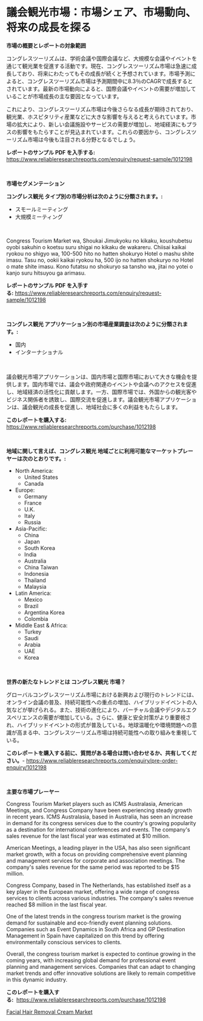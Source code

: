 <p><h1>議会観光市場：市場シェア、市場動向、将来の成長を探る</h1></p><p><strong>市場の概要とレポートの対象範囲</strong></p>
<p><p>コングレスツーリズムは、学術会議や国際会議など、大規模な会議やイベントを通じて観光業を促進する活動です。現在、コングレスツーリズム市場は急速に成長しており、将来にわたってもその成長が続くと予想されています。市場予測によると、コングレスツーリズム市場は予測期間中に8.3％のCAGRで成長するとされています。最新の市場動向によると、国際会議やイベントの需要が増加していることが市場成長の主な要因となっています。</p><p>これにより、コングレスツーリズム市場は今後さらなる成長が期待されており、観光業、ホスピタリティ産業などに大きな影響を与えると考えられています。市場の拡大により、新しい会議施設やサービスの需要が増加し、地域経済にもプラスの影響をもたらすことが見込まれています。これらの要因から、コングレスツーリズム市場は今後も注目される分野となるでしょう。</p></p>
<p><strong>レポートのサンプル PDF を入手する:</strong> <a href="https://www.reliableresearchreports.com/enquiry/request-sample/1012198">https://www.reliableresearchreports.com/enquiry/request-sample/1012198</a></p>
<p>&nbsp;</p>
<p><strong>市場セグメンテーション</strong></p>
<p><strong>コングレス観光 タイプ別の市場分析は次のように分類されます。:</strong></p>
<p><ul><li>スモールミーティング</li><li>大規模ミーティング</li></ul></p>
<p>&nbsp;</p>
<p><p>Congress Tourism Market wa, Shoukai Jimukyoku no kikaku, koushubetsu oyobi sakuhin o koetsu suru shigai no kikaku de wakareru. Chiisai kaikai ryokou no shigyo wa, 100-500 hito no hatten shokuryo Hotel o mashu shite imasu. Tasu no, ookii kaikai ryokou ha, 500 ijo no hatten shokuryo no Hotel o mate shite imasu. Kono futatsu no shokuryo sa tansho wa, jitai no yotei o kanjo suru hitsuyou ga arimasu.</p></p>
<p><strong>レポートのサンプル PDF を入手する:</strong>&nbsp;<a href="https://www.reliableresearchreports.com/enquiry/request-sample/1012198">https://www.reliableresearchreports.com/enquiry/request-sample/1012198</a></p>
<p>&nbsp;</p>
<p><strong> コングレス観光 アプリケーション別の市場産業調査は次のように分類されます。:</strong></p>
<p><ul><li>国内</li><li>インターナショナル</li></ul></p>
<p>&nbsp;</p>
<p><p>議会観光市場アプリケーションは、国内市場と国際市場において大きな機会を提供します。国内市場では、議会や政府関連のイベントや会議へのアクセスを促進し、地域経済の活性化に貢献します。一方、国際市場では、外国からの観光客やビジネス関係者を誘致し、国際交流を促進します。議会観光市場アプリケーションは、議会観光の成長を促進し、地域社会に多くの利益をもたらします。</p></p>
<p><strong>このレポートを購入する:</strong>&nbsp; <a href="https://www.reliableresearchreports.com/purchase/1012198">https://www.reliableresearchreports.com/purchase/1012198</a></p>
<p>&nbsp;</p>
<p><strong>地域に関して言えば、コングレス観光 地域ごとに利用可能なマーケットプレーヤーは次のとおりです。:</strong></p>
<p><ul>
    <li>
        North America:
        <ul>
            <li>United States</li>
            <li>Canada</li>
        </ul>
    </li>
    <li>
        Europe:
        <ul>
            <li>Germany</li>
            <li>France</li>
            <li>U.K.</li>
            <li>Italy</li>
            <li>Russia</li>
        </ul>
    </li>
    <li>
        Asia-Pacific:
        <ul>
            <li>China</li>
            <li>Japan</li>
            <li>South Korea</li>
            <li>India</li>
            <li>Australia</li>
            <li>China Taiwan</li>
            <li>Indonesia</li>
            <li>Thailand</li>
            <li>Malaysia</li>
        </ul>
    </li>
    <li>
        Latin America:
        <ul>
            <li>Mexico</li>
            <li>Brazil</li>
            <li>Argentina Korea</li>
            <li>Colombia</li>
        </ul>
    </li>
    <li>
        Middle East & Africa:
        <ul>
            <li>Turkey</li>
            <li>Saudi</li>
            <li>Arabia</li>
            <li>UAE</li>
            <li>Korea</li>
        </ul>
    </li>
    </ul></p>
<p>&nbsp;</p>
<p><strong>世界の新たなトレンドとは コングレス観光 市場？</strong></p>
<p><p>グローバルコングレスツーリズム市場における新興および現行のトレンドには、オンライン会議の普及、持続可能性への重点の増加、ハイブリッドイベントの人気などが挙げられる。また、技術の進化により、バーチャル会議やデジタルエクスペリエンスの需要が増加している。さらに、健康と安全対策がより重要視され、ハイブリッドイベントの形式が普及している。地球温暖化や環境問題への意識が高まる中、コングレスツーリズム市場は持続可能性への取り組みを重視している。</p></p>
<p><strong>このレポートを購入する前に、質問がある場合は問い合わせるか、共有してください。</strong>- <a href="https://www.reliableresearchreports.com/enquiry/pre-order-enquiry/1012198">https://www.reliableresearchreports.com/enquiry/pre-order-enquiry/1012198</a></p>
<p>&nbsp;</p>
<p><strong>主要な市場プレーヤー</strong></p>
<p><p>Congress Tourism Market players such as ICMS Australasia, American Meetings, and Congress Company have been experiencing steady growth in recent years. ICMS Australasia, based in Australia, has seen an increase in demand for its congress services due to the country's growing popularity as a destination for international conferences and events. The company's sales revenue for the last fiscal year was estimated at $10 million.</p><p>American Meetings, a leading player in the USA, has also seen significant market growth, with a focus on providing comprehensive event planning and management services for corporate and association meetings. The company's sales revenue for the same period was reported to be $15 million.</p><p>Congress Company, based in The Netherlands, has established itself as a key player in the European market, offering a wide range of congress services to clients across various industries. The company's sales revenue reached $8 million in the last fiscal year.</p><p>One of the latest trends in the congress tourism market is the growing demand for sustainable and eco-friendly event planning solutions. Companies such as Event Dynamics in South Africa and GP Destination Management in Spain have capitalized on this trend by offering environmentally conscious services to clients.</p><p>Overall, the congress tourism market is expected to continue growing in the coming years, with increasing global demand for professional event planning and management services. Companies that can adapt to changing market trends and offer innovative solutions are likely to remain competitive in this dynamic industry.</p></p>
<p><strong>このレポートを購入する:</strong>&nbsp;&nbsp;<a href="https://www.reliableresearchreports.com/purchase/1012198">https://www.reliableresearchreports.com/purchase/1012198</a></p>
<p><p><a href="https://github.com/AKSHATREPORTPRIME/Market-Research-Report-List-3/blob/main/facial-hair-removal-cream-market.md">Facial Hair Removal Cream Market</a></p></p>